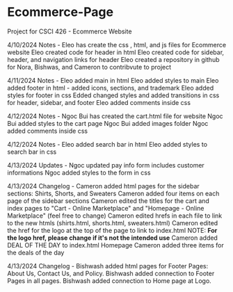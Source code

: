 # Ecommerce-Page
Project for CSCI 426 - Ecommerce Website


4/10/2024 Notes - 
Eleo has create the css , html, and js files for Ecommerce website
Eleo created code for header in html
Eleo created code for sidebar, header, and navigation links for header
Eleo created a repository in github for Nora, Bishwas, and Cameron to contribvute to project

4/11/2024 Notes - 
Eleo added main in html
Eleo added styles to main
Eleo added footer in html - added icons, sections, and trademark
Eleo added styles for footer in css
Edded changed styles and added transitions in css for header, sidebar, and footer
Eleo added comments inside css

4/12/2024 Notes -
Ngoc Bui has created the cart.html file for website
Ngoc Bui added styles to the cart page
Ngoc Bui added images folder 
Ngoc added comments inside css

4/12/2024 Notes - 
Eleo added search bar in html
Eleo added styles to search bar in css

4/13/2024 Updates -
Ngoc updated pay info form includes customer informations
Ngoc added styles to the form in css

4/13/2024 Changelog -
Cameron added html pages for the sidebar sections: Shirts, Shorts, and Sweaters
Cameron added four items on each page of the sidebar sections
Cameron edited the titles for the cart and index pages to "Cart - Online Marketplace" and "Homepage - Online Marketplace" 
	(feel free to change)
Cameron edited hrefs in each file to link to the new htmls (shirts.html, shorts.html, sweaters.html)
Cameron edited the href for the logo at the top of the page to link to index.html 
	NOTE: **For the logo href, please change if it's not the intended use**
Cameron added DEAL OF THE DAY to index.html Homepage
Cameron added three items for the deals of the day

4/13/2024 Changelog -
Bishwash added html pages for Footer Pages: About Us, Contact Us, and Policy.
Bishwash added connection to Footer Pages in all pages.
Bishwash added connection to Home page at Logo.

